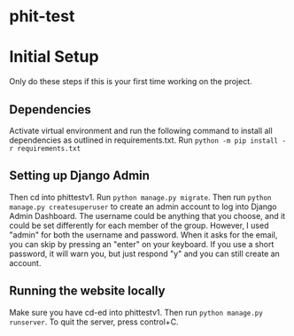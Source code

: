# phit-test

# Initial Setup
Only do these steps if this is your first time working on the project.

## Dependencies
Activate virtual environment and run the following command to install all dependencies as outlined in requirements.txt. Run `python -m pip install -r requirements.txt` 

## Setting up Django Admin 
Then cd into phittestv1. Run `python manage.py migrate`. Then run `python manage.py createsuperuser` to create an admin account to log into Django Admin Dashboard. The username could be anything that you choose, and it could be set differently for each member of the group. However, I used "admin" for both the username and password. When it asks for the email, you can skip by pressing an "enter" on your keyboard. If you use a short password, it will warn you, but just respond "y" and you can still create an account. 

## Running the website locally
Make sure you have cd-ed into phittestv1. Then run `python manage.py runserver`. To quit the server, press control+C. 
